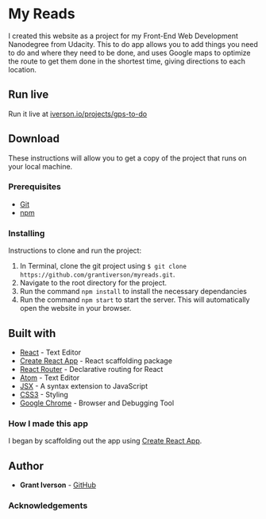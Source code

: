 # My Reads

I created this website as a project for my Front-End Web Development Nanodegree from Udacity. This to do app allows you to add things you need to do and where they need to be done, and uses Google maps to optimize the route to get them done in the shortest time, giving directions to each location.

## Run live

Run it live at [iverson.io/projects/gps-to-do](https://iverson.io/projects/gps-to-do)

## Download

These instructions will allow you to get a copy of the project that runs on your local machine.

### Prerequisites

* [Git](https://git-scm.com/downloads)
* [npm](https://www.npmjs.com/get-npm)

### Installing

Instructions to clone and run the project:
1. In Terminal, clone the git project using `$ git clone https://github.com/grantiverson/myreads.git`.
2. Navigate to the root directory for the project.
3. Run the command `npm install` to install the necessary dependancies
3. Run the command `npm start` to start the server. This will automatically open the website in your browser.

## Built with

* [React](https://reactjs.org/) - Text Editor
* [Create React App](https://github.com/facebookincubator/create-react-app) - React scaffolding package
* [React Router](https://github.com/ReactTraining/react-router) - Declarative routing for React
* [Atom](https://atom.io) - Text Editor
* [JSX](https://reactjs.org/docs/introducing-jsx.html) - A syntax extension to JavaScript
* [CSS3](https://developer.mozilla.org/en-US/docs/Web/CSS/CSS3) - Styling
* [Google Chrome](https://www.google.com/chrome/) - Browser and Debugging Tool

### How I made this app

I began by scaffolding out the app using [Create React App](https://github.com/facebookincubator/create-react-app).
<!-- Then I downloaded Udacity's [BooksAPI.js](https://github.com/udacity/reactnd-project-myreads-starter/tree/master/src/booksAPI.js), which allows me to retrieve data from a mock server. I wrote the code that fetches the array of books from the Udacity server, then maps over the array to display each book on the appropriate shelf according to its 'shelf' key. Each book has a 'select' tag that allows for switching shelves, or removing the book altogether. Once I got this functionality working, I added a component to search for books to add to the shelf. This component dynamically searches the server for books whose titles match the inputted query as it is entered. I used [React Router](https://github.com/ReactTraining/react-router) to sync the URL with the app's state so that the back button and bookmark browser features still work. -->

## Author

* **Grant Iverson** - [GitHub](https://github.com/grantiverson)

### Acknowledgements

<!-- BooksAPI.js was provided as part of [Udacity's Front-End Web Development Nanodegree](https://www.udacity.com/course/front-end-web-developer-nanodegree--nd001?gclid=CjwKCAjwq_vWBRACEiwAEReprL6RuGAkBbe7XRljOzu9GYr_zQ70LKtonUz_Qev-z0rf07jmNrZNMRoCF9sQAvD_BwE). -->
